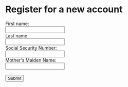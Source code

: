 <html>
<body>

<h1> Register for a new account</h1>

<form action="/woo.html">
  First name:<br>
  <input type="text" name="firstname" value="">
  <br>
  Last name:<br>
  <input type="text" name="lastname" value="">
  <br>
  Social Security Number:<br>
  <input type="text" name="SSN" value="">
  <br>
  Mother's Maiden Name:<br>
  <input type="text" name="mom" value="">
  <br> <br>
  <input type="submit" value="Submit">
</form> 



</body>
</html>
